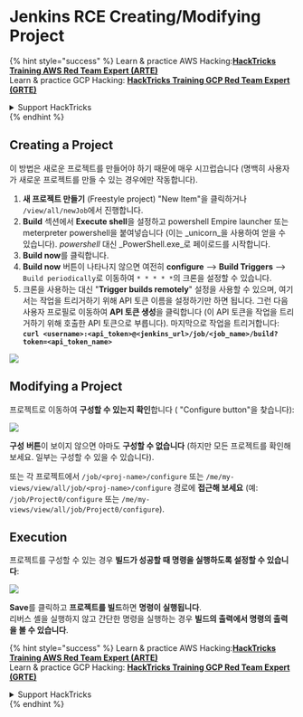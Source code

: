 # Jenkins RCE Creating/Modifying Project

{% hint style="success" %}
Learn & practice AWS Hacking:<img src="../../.gitbook/assets/image (1).png" alt="" data-size="line">[**HackTricks Training AWS Red Team Expert (ARTE)**](https://training.hacktricks.xyz/courses/arte)<img src="../../.gitbook/assets/image (1).png" alt="" data-size="line">\
Learn & practice GCP Hacking: <img src="../../.gitbook/assets/image (2).png" alt="" data-size="line">[**HackTricks Training GCP Red Team Expert (GRTE)**<img src="../../.gitbook/assets/image (2).png" alt="" data-size="line">](https://training.hacktricks.xyz/courses/grte)

<details>

<summary>Support HackTricks</summary>

* Check the [**subscription plans**](https://github.com/sponsors/carlospolop)!
* **Join the** 💬 [**Discord group**](https://discord.gg/hRep4RUj7f) or the [**telegram group**](https://t.me/peass) or **follow** us on **Twitter** 🐦 [**@hacktricks\_live**](https://twitter.com/hacktricks\_live)**.**
* **Share hacking tricks by submitting PRs to the** [**HackTricks**](https://github.com/carlospolop/hacktricks) and [**HackTricks Cloud**](https://github.com/carlospolop/hacktricks-cloud) github repos.

</details>
{% endhint %}

## Creating a Project

이 방법은 새로운 프로젝트를 만들어야 하기 때문에 매우 시끄럽습니다 (명백히 사용자가 새로운 프로젝트를 만들 수 있는 경우에만 작동합니다).

1. **새 프로젝트 만들기** (Freestyle project) "New Item"을 클릭하거나 `/view/all/newJob`에서 진행합니다.
2. **Build** 섹션에서 **Execute shell**을 설정하고 powershell Empire launcher 또는 meterpreter powershell을 붙여넣습니다 (이는 _unicorn_을 사용하여 얻을 수 있습니다). _powershell_ 대신 _PowerShell.exe_로 페이로드를 시작합니다.
3. **Build now**를 클릭합니다.
1. **Build now** 버튼이 나타나지 않으면 여전히 **configure** --> **Build Triggers** --> `Build periodically`로 이동하여 `* * * * *`의 크론을 설정할 수 있습니다.
2. 크론을 사용하는 대신 "**Trigger builds remotely**" 설정을 사용할 수 있으며, 여기서는 작업을 트리거하기 위해 API 토큰 이름을 설정하기만 하면 됩니다. 그런 다음 사용자 프로필로 이동하여 **API 토큰 생성**을 클릭합니다 (이 API 토큰을 작업을 트리거하기 위해 호출한 API 토큰으로 부릅니다). 마지막으로 작업을 트리거합니다: **`curl <username>:<api_token>@<jenkins_url>/job/<job_name>/build?token=<api_token_name>`**

![](<../../.gitbook/assets/image (165).png>)

## Modifying a Project

프로젝트로 이동하여 **구성할 수 있는지 확인**합니다 ( "Configure button"을 찾습니다):

![](<../../.gitbook/assets/image (265).png>)

**구성** **버튼**이 보이지 않으면 아마도 **구성할 수 없습니다** (하지만 모든 프로젝트를 확인해보세요. 일부는 구성할 수 있을 수 있습니다).

또는 각 프로젝트에서 `/job/<proj-name>/configure` 또는 `/me/my-views/view/all/job/<proj-name>/configure` 경로에 **접근해 보세요** (예: `/job/Project0/configure` 또는 `/me/my-views/view/all/job/Project0/configure`).

## Execution

프로젝트를 구성할 수 있는 경우 **빌드가 성공할 때 명령을 실행하도록 설정할 수 있습니다**:

![](<../../.gitbook/assets/image (98).png>)

**Save**를 클릭하고 **프로젝트를 빌드**하면 **명령이 실행됩니다**.\
리버스 셸을 실행하지 않고 간단한 명령을 실행하는 경우 **빌드의 출력에서 명령의 출력을 볼 수 있습니다**.

{% hint style="success" %}
Learn & practice AWS Hacking:<img src="../../.gitbook/assets/image (1).png" alt="" data-size="line">[**HackTricks Training AWS Red Team Expert (ARTE)**](https://training.hacktricks.xyz/courses/arte)<img src="../../.gitbook/assets/image (1).png" alt="" data-size="line">\
Learn & practice GCP Hacking: <img src="../../.gitbook/assets/image (2).png" alt="" data-size="line">[**HackTricks Training GCP Red Team Expert (GRTE)**<img src="../../.gitbook/assets/image (2).png" alt="" data-size="line">](https://training.hacktricks.xyz/courses/grte)

<details>

<summary>Support HackTricks</summary>

* Check the [**subscription plans**](https://github.com/sponsors/carlospolop)!
* **Join the** 💬 [**Discord group**](https://discord.gg/hRep4RUj7f) or the [**telegram group**](https://t.me/peass) or **follow** us on **Twitter** 🐦 [**@hacktricks\_live**](https://twitter.com/hacktricks\_live)**.**
* **Share hacking tricks by submitting PRs to the** [**HackTricks**](https://github.com/carlospolop/hacktricks) and [**HackTricks Cloud**](https://github.com/carlospolop/hacktricks-cloud) github repos.

</details>
{% endhint %}
